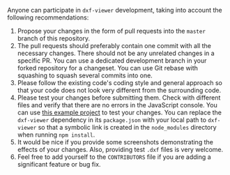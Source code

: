 Anyone can participate in `dxf-viewer` development, taking into account the following
recommendations:

 1. Propose your changes in the form of pull requests into the `master` branch of this repository.
 2. The pull requests should preferably contain one commit with all the necessary changes. There
    should not be any unrelated changes in a specific PR. You can use a dedicated development branch
    in your forked repository for a changeset. You can use Git rebase with squashing to squash
    several commits into one.
 3. Please follow the existing code's coding style and general approach so that your code does not
    look very different from the surrounding code.
 4. Please test your changes before submitting them. Check with different files and verify that
    there are no errors in the JavaScript console. You can use
    [this example project](https://github.com/vagran/dxf-viewer-example-src) to test your changes.
    You can replace the `dxf-viewer` dependency in its `package.json` with your local path to
    `dxf-viewer` so that a symbolic link is created in the `node_modules` directory when running
    `npm install`.
 5. It would be nice if you provide some screenshots demonstrating the effects of your changes.
    Also, providing test `.dxf` files is very welcome.
 6. Feel free to add yourself to the `CONTRIBUTORS` file if you are adding a significant feature or
    bug fix.
